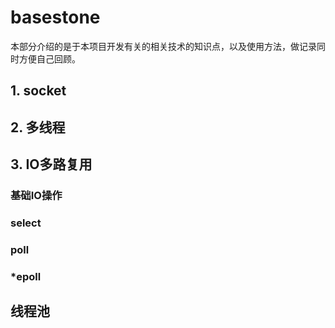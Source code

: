 # basestone
本部分介绍的是于本项目开发有关的相关技术的知识点，以及使用方法，做记录同时方便自己回顾。

## 1. socket
## 2. 多线程
## 3. IO多路复用
### 基础IO操作
### select
### poll
### *epoll
## 线程池
